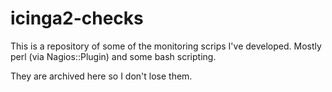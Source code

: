 # icinga2-checks
This is a repository of some of the monitoring scrips I've developed.
Mostly perl (via Nagios::Plugin) and some bash scripting.

They are archived here so I don't lose them.
